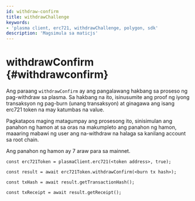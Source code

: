 ```yaml
---
id: withdraw-confirm
title: withdrawChallenge
keywords:
- 'plasma client, erc721, withdrawChallenge, polygon, sdk'
description: 'Magsimula sa maticjs'
---
```


# withdrawConfirm  {#withdrawconfirm}

Ang paraang `withdrawConfirm` ay ang pangalawang hakbang sa proseso ng pag-withdraw sa plasma. Sa hakbang na ito, isinusumite ang proof ng iyong transaksyon ng pag-burn (unang transaksyon) at ginagawa ang isang erc721 token na may katumbas na value.

Pagkatapos maging matagumpay ang prosesong ito, sinisimulan ang panahon ng hamon at sa oras na makumpleto ang panahon ng hamon, maaaring mabawi ng user ang na-withdraw na halaga sa kanilang account sa root chain.

Ang panahon ng hamon ay 7 araw para sa mainnet.  

```
const erc721Token = plasmaClient.erc721(<token address>, true);

const result = await erc721Token.withdrawConfirm(<burn tx hash>);

const txHash = await result.getTransactionHash();

const txReceipt = await result.getReceipt();

```

